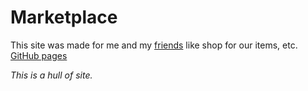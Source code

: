 # Marketplace
This site was made for me and my [friends](https://discord.gg/x6D27kkrvH) like shop for our items, etc. 
[GitHub pages](https://mykytatishkin.github.io/marketplace/)


<p><i> This is a hull of site.</i></p>
 
